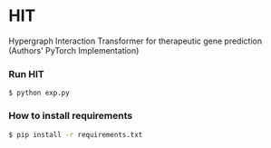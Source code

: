 # HIT
Hypergraph Interaction Transformer for therapeutic gene prediction (Authors' PyTorch Implementation)

### Run HIT 
```
$ python exp.py
```
### How to install requirements
```sh
$ pip install -r requirements.txt
```




